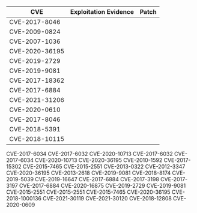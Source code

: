 |CVE|Exploitation Evidence|Patch|
|---|-------------|----|
|CVE-2017-8046|
|CVE-2009-0824|
|CVE-2007-1036|
|CVE-2020-36195|
|CVE-2019-2729|
|CVE-2019-9081|
|CVE-2017-18362|
|CVE-2017-6884|
|CVE-2021-31206|
|CVE-2020-0610|
|CVE-2017-8046|
|CVE-2018-5391|
|CVE-2018-10115|
CVE-2017-6034
CVE-2017-6032
CVE-2020-10713
CVE-2017-6032
CVE-2017-6034
CVE-2020-10713
CVE-2020-36195
CVE-2010-1592
CVE-2017-15302
CVE-2015-7465
CVE-2015-2551
CVE-2013-0322
CVE-2012-3347
CVE-2020-36195
CVE-2013-2618
CVE-2019-9081
CVE-2018-8174 
CVE-2019-5039
CVE-2019-16647
CVE-2017-6884
CVE-2017-3198
CVE-2017-3197
CVE-2017-6884
CVE-2020-16875
 CVE-2019-2729
 CVE-2019-9081
CVE-2015-2551
CVE-2015-2551
CVE-2015-7465
CVE-2020-36195
CVE-2018-1000136
CVE-2021-30119
CVE-2021-30120
CVE-2018-12808
CVE-2020-0609
